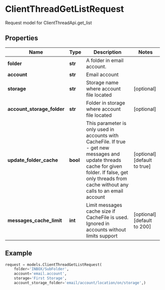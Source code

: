 # ClientThreadGetListRequest

Request model for ClientThreadApi.get_list

## Properties

Name | Type | Description | Notes
---- | ---- | ----------- | -----
**folder** |**str** |A folder in email account.              |
**account** |**str** |Email account |
**storage** |**str** |Storage name where account file located |[optional] 
**account_storage_folder** |**str** |Folder in storage where account file located |[optional] 
**update_folder_cache** |**bool** |This parameter is only used in accounts with CacheFile. If true - get new messages and update threads cache for given folder. If false, get only threads from cache without any calls to an email account              |[optional] [default to true]
**messages_cache_limit** |**int** |Limit messages cache size if CacheFile is used. Ignored in accounts without limits support              |[optional] [default to 200]

## Example
```python
request = models.ClientThreadGetListRequest(
    folder='INBOX/SubFolder',
    account='email.account',
    storage='First Storage',
    account_storage_folder='email/account/location/on/storage',)
```
